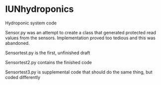 # IUNhydroponics
Hydroponic system code


Sensor.py was an attempt to create a class that generated protected read values from the sensors. Implementation proved too tedious and this was abandoned.

Sensortest.py is the first, unfinished draft

Sensortest2.py contains the finished code

Sensortest3.py is supplemental code that should do the same thing, but coded differently

